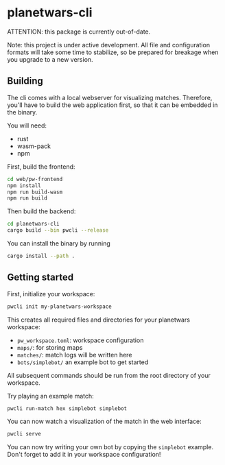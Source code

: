 # planetwars-cli
ATTENTION: this package is currently out-of-date.

Note: this project is under active development. All file and configuration formats will take some time to stabilize, so be prepared for breakage when you upgrade to a new version.
## Building

The cli comes with a local webserver for visualizing matches.
Therefore, you'll have to build the web application first, so that it can be embedded in the binary.

You will need:
- rust
- wasm-pack
- npm

First, build the frontend:
```bash
cd web/pw-frontend
npm install
npm run build-wasm
npm run build
```

Then build the backend:
```bash
cd planetwars-cli
cargo build --bin pwcli --release
```

You can install the binary by running
```bash
cargo install --path .
```

## Getting started
First, initialize your workspace:
```bash
pwcli init my-planetwars-workspace
```
This creates all required files and directories for your planetwars workspace:
- `pw_workspace.toml`: workspace configuration
- `maps/`:  for storing maps
- `matches/`: match logs will be written here
- `bots/simplebot/` an example bot to get started 

All subsequent commands should be run from the root directory of your workspace.

Try playing an example match:
```bash
pwcli run-match hex simplebot simplebot
```

You can now watch a visualization of the match in the web interface:
```bash
pwcli serve
```

You can now try writing your own bot by copying the `simplebot` example. Don't forget to add it in your workspace configuration!
